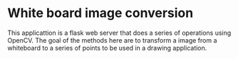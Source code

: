 # White board image conversion

This applicattion is a flask web server that does a series of operations using OpenCV.
The goal of the methods here are to transform a image from a whiteboard to a series of points
to be used in a drawing application.
